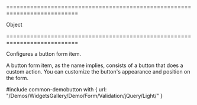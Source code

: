 ===========================================================================
<!--type-->Object<!--/type-->
===========================================================================

<!--shortDescription-->
Configures a button form item. 
<!--/shortDescription-->

<!--fullDescription-->
A button form item, as the name implies, consists of a button that does a custom action. You can customize the button's appearance and position on the form.

#include common-demobutton with {
    url: "/Demos/WidgetsGallery/Demo/Form/Validation/jQuery/Light/"
}
<!--/fullDescription-->